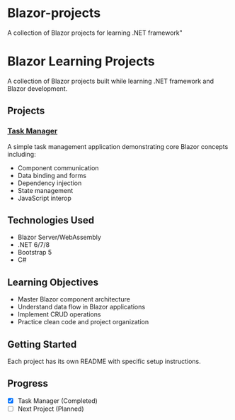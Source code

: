 # Blazor-projects
A collection of Blazor projects for learning .NET framework"

# Blazor Learning Projects

A collection of Blazor projects built while learning .NET framework and Blazor development.

## Projects

### [Task Manager](./TaskManager/)
A simple task management application demonstrating core Blazor concepts including:
- Component communication
- Data binding and forms
- Dependency injection
- State management
- JavaScript interop

## Technologies Used
- Blazor Server/WebAssembly
- .NET 6/7/8
- Bootstrap 5
- C#

## Learning Objectives
- Master Blazor component architecture
- Understand data flow in Blazor applications
- Implement CRUD operations
- Practice clean code and project organization

## Getting Started
Each project has its own README with specific setup instructions.

## Progress
- [x] Task Manager (Completed)
- [ ] Next Project (Planned)
